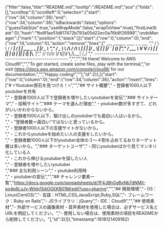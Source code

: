 {"filter":false,"title":"README.md","tooltip":"/README.md","ace":{"folds":[],"scrolltop":0,"scrollleft":0,"selection":{"start":{"row":34,"column":36},"end":{"row":34,"column":36},"isBackwards":false},"options":{"guessTabSize":true,"useWrapMode":false,"wrapToView":true},"firstLineState":0},"hash":"fbd91ae51d617472b793a05d22ec0a76b8f26998","undoManager":{"mark":1,"position":1,"stack":[[{"start":{"row":0,"column":0},"end":{"row":14,"column":0},"action":"remove","lines":["         ___        ______     ____ _                 _  ___  ","        / \\ \\      / / ___|   / ___| | ___  _   _  __| |/ _ \\ ","       / _ \\ \\ /\\ / /\\___ \\  | |   | |/ _ \\| | | |/ _` | (_) |","      / ___ \\ V  V /  ___) | | |___| | (_) | |_| | (_| |\\__, |","     /_/   \\_\\_/\\_/  |____/   \\____|_|\\___/ \\__,_|\\__,_|  /_/ "," ----------------------------------------------------------------- ","","","Hi there! Welcome to AWS Cloud9!","","To get started, create some files, play with the terminal,","or visit https://docs.aws.amazon.com/console/cloud9/ for our documentation.","","Happy coding!",""],"id":2}],[{"start":{"row":0,"column":0},"end":{"row":34,"column":36},"action":"insert","lines":["# <Youtuber原石を見つけろ！>","","## サイト概要","・登録者1000人以下youtuberを共有<br>","・登録者1000人以下で登録者を増やしたいyoutuberを宣伝","### サイトテーマ","・投稿サイト","### テーマを選んだ理由","・youtuber数が多すぎて、どれがいいかわからないから。<br>","・登録者1000人以下、駆け出しのyoutuberでも面白い人はいるから。<br>","・”登録者数＝面白い”ではないと思っているから。<br>","・登録者1000人以下の支援サイトがないから。<br>","・これからyoutubeを始めたい人の支援をしたいから。<br>","・登録者数1000人以下がyoutuber全体の３〜４割を占めてるおりターゲット層は多いから。","### ターゲットユーザ","・同じyoutuberばかり見てマンネリ化している人<br>","・これから伸びるyoutuberを探したい人<br>","・登録者を増やしたいyoutuber<br>","### 主な利用シーン","・youtube利用時<br>","・youtuberの宣伝","","## チャレンジ要素一覧","<https://docs.google.com/spreadsheets/d/1F4JBhGgBxNb7dNMiI-po4p6LsJy-Whlp1SAOGEKB01M/edit?usp=sharing>","","## 開発環境","- OS：Linux(CentOS)","- 言語：HTML,CSS,JavaScript,Ruby,SQL","- フレームワーク：Ruby on Rails","- JSライブラリ：jQuery","- IDE：Cloud9","","## 使用素材","- 外部サービスの画像素材・音声素材を使用した場合は、必ずサービス名とURLを明記してください。","- 使用しない場合は、使用素材の項目をREADMEから削除してください。"],"id":3}]]},"timestamp":1618121409182}